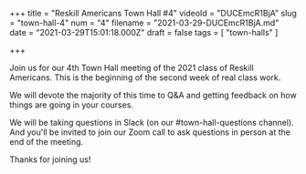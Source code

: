 +++
title = "Reskill Americans Town Hall #4"
videoId = "DUCEmcR1BjA"
slug = "town-hall-4"
num = "4"
filename = "2021-03-29-DUCEmcR1BjA.md"
date = "2021-03-29T15:01:18.000Z"
draft = false
tags = [ "town-halls" ]

+++

Join us for our 4th Town Hall meeting of the 2021 class of Reskill Americans.  This is the beginning of the second week of real class work.

We will devote the majority of this time to Q&A and getting feedback on how things are going in your courses.

We will be taking questions in Slack (on our #town-hall-questions channel).  And you'll be invited to join our Zoom call to ask questions in person at the end of the meeting.

Thanks for joining us!
